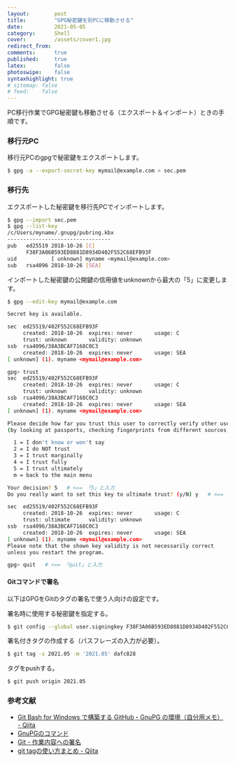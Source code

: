 ```yaml
---
layout:        post
title:         "GPG秘密鍵を別PCに移動させる"
date:          2021-05-05
category:      Shell
cover:         /assets/cover1.jpg
redirect_from:
comments:      true
published:     true
latex:         false
photoswipe:    false
syntaxhighlight: true
# sitemap: false
# feed:    false
---
```


PC移行作業でGPG秘密鍵も移動させる（エクスポート＆インポート）ときの手順です。

### 移行元PC

移行元PCのgpgで秘密鍵をエクスポートします。

```bash
$ gpg -a --export-secret-key mymail@example.com > sec.pem
```

### 移行先

エクスポートした秘密鍵を移行先PCでインポートします。

```bash
$ gpg --import sec.pem
$ gpg --list-key
/c/Users/myname/.gnupg/pubring.kbx
---------------------------------
pub   ed25519 2018-10-26 [C]
      F38F3A06B593ED8881D8934D402F552C68EFB93F
uid           [ unknown] myname <mymail@example.com>
sub   rsa4096 2018-10-26 [SEA]
```

インポートした秘密鍵の公開鍵の信用値をunknownから最大の「5」に変更します。

```bash
$ gpg --edit-key mymail@example.com

Secret key is available.

sec  ed25519/402F552C68EFB93F
     created: 2018-10-26  expires: never       usage: C
     trust: unknown       validity: unknown
ssb  rsa4096/38A3BCAF7168C0C3
     created: 2018-10-26  expires: never       usage: SEA
[ unknown] (1). myname <mymail@example.com>

gpg> trust
sec  ed25519/402F552C68EFB93F
     created: 2018-10-26  expires: never       usage: C
     trust: unknown       validity: unknown
ssb  rsa4096/38A3BCAF7168C0C3
     created: 2018-10-26  expires: never       usage: SEA
[ unknown] (1). myname <mymail@example.com>

Please decide how far you trust this user to correctly verify other users keys
(by looking at passports, checking fingerprints from different sources, etc.)

  1 = I don't know or won't say
  2 = I do NOT trust
  3 = I trust marginally
  4 = I trust fully
  5 = I trust ultimately
  m = back to the main menu

Your decision? 5   # <== 「5」と入力
Do you really want to set this key to ultimate trust? (y/N) y   # <== 「y」と入力

sec  ed25519/402F552C68EFB93F
     created: 2018-10-26  expires: never       usage: C
     trust: ultimate      validity: unknown
ssb  rsa4096/38A3BCAF7168C0C3
     created: 2018-10-26  expires: never       usage: SEA
[ unknown] (1). myname <mymail@example.com>
Please note that the shown key validity is not necessarily correct
unless you restart the program.

gpg> quit   # <== 「quit」と入力
```

#### Gitコマンドで署名

以下はGPGをGitのタグの署名で使う人向けの設定です。

署名時に使用する秘密鍵を指定する。

```bash
$ git config --global user.signingkey F38F3A06B593ED8881D8934D402F552C68EFB93F
```

署名付きタグの作成する（パスフレーズの入力が必要）。

```bash
$ git tag -s 2021.05 -m '2021.05' dafc828
```

タグをpushする。

```bash
$ git push origin 2021.05
```


### 参考文献

- [Git Bash for Windows で構築する GitHub・GnuPG の環境（自分用メモ） - Qiita](https://web.archive.org/web/20201101014836/https://qiita.com/sprout2000/items/e67053e09380c2227500)
- [GnuPGのコマンド](https://web.archive.org/web/20190511014248/http://www.nina.jp/server/windows/gpg/commands.html)
- [Git - 作業内容への署名](https://git-scm.com/book/ja/v2/Git-%E3%81%AE%E3%81%95%E3%81%BE%E3%81%96%E3%81%BE%E3%81%AA%E3%83%84%E3%83%BC%E3%83%AB-%E4%BD%9C%E6%A5%AD%E5%86%85%E5%AE%B9%E3%81%B8%E3%81%AE%E7%BD%B2%E5%90%8D)
- [git tagの使い方まとめ - Qiita](https://qiita.com/growsic/items/ed67e03fda5ab7ef9d08)
